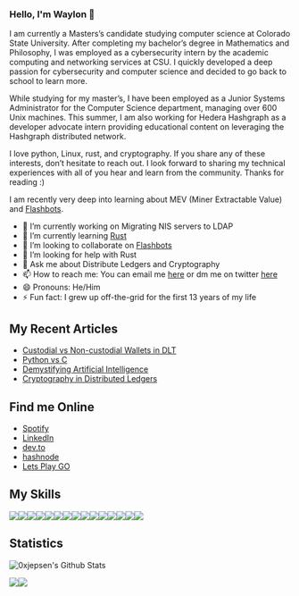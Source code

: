 ### Hello, I'm Waylon 👋

I am currently a Masters’s candidate studying computer science at Colorado State University. After completing my bachelor’s degree in Mathematics and Philosophy, I was employed as a cybersecurity intern by the academic computing and networking services at CSU. I quickly developed a deep passion for cybersecurity and computer science and decided to go back to school to learn more.

While studying for my master’s, I have been employed as a Junior Systems Administrator for the Computer Science department, managing over 600 Unix machines. This summer, I am also working for Hedera Hashgraph as a developer advocate intern providing educational content on leveraging the Hashgraph distributed network.

I love python, Linux, rust, and cryptography. If you share any of these interests, don’t hesitate to reach out. I look forward to sharing my technical experiences with all of you hear and learn from the community. Thanks for reading :)

I am recently very deep into learning about MEV (Miner Extractable Value) and [Flashbots](https://github.com/flashbots/pm).

- 🔭 I’m currently working on Migrating NIS servers to LDAP
- 🌱 I’m currently learning [Rust](https://www.rust-lang.org/)
- 👯 I’m looking to collaborate on [Flashbots](https://github.com/flashbots)
- 🤔 I’m looking for help with Rust
- 💬 Ask me about Distribute Ledgers and Cryptography
- 📫 How to reach me: You can email me [here](mailto:waylonjepsen1@gmail.com) or dm me on twitter [here](https://twitter.com/HogwoodWaylon)
- 😄 Pronouns: He/Him
- ⚡ Fun fact: I grew up off-the-grid for the first 13 years of my life

## My Recent Articles 

- [Custodial vs Non-custodial Wallets in DLT](https://dev.to/0xjepsen/custodial-vs-non-custodial-wallets-in-dlt-3jb5)
- [Python vs C](https://dev.to/0xjepsen/python-vs-c-4ho6)
- [Demystifying Artificial Intelligence](https://dev.to/0xjepsen/demystifying-artificial-intelligence-1egf)
- [Cryptography in Distributed Ledgers](https://dev.to/0xjepsen/an-introduction-to-cryptography-in-distributed-ledger-technology-268l)

## Find me Online

- [Spotify](https://open.spotify.com/user/1218873725?si=dae5e3b67ac04c34)
- [LinkedIn](https://www.linkedin.com/in/waylon-jepsen-854333117/)
- [dev.to](https://dev.to/0xjepsen)
- [hashnode](https://hashnode.com/@0xJepsen)
- [Lets Play GO](https://online-go.com/player/906330/)

## My Skills

![](https://img.shields.io/badge/Linux-FCC624?style=for-the-badge&logo=linux&logoColor=black)![](https://img.shields.io/badge/Rust-000000?style=for-the-badge&logo=rust&logoColor=white)![](https://img.shields.io/badge/Python-3776AB?style=for-the-badge&logo=python&logoColor=black)![](https://img.shields.io/badge/Kali_Linux-557C94?style=for-the-badge&logo=kalilinux&logoColor=white)![](https://img.shields.io/badge/Java_Script-F7DF1E?style=for-the-badge&logo=javascript&logoColor=white)![](https://img.shields.io/badge/Let's_Encryptt-003A70?style=for-the-badge&logo=letsencrypt&logoColor=white)![](https://img.shields.io/badge/Type_Script-3178C6?style=for-the-badge&logo=typescript&logoColor=white)![](https://img.shields.io/badge/Markdown-000000?style=for-the-badge&logo=markdown&logoColor=white)![](https://img.shields.io/badge/Ethereum-3C3C3D?style=for-the-badge&logo=ethereum&logoColor=white)![](https://img.shields.io/badge/Bitcoin-F7931A?style=for-the-badge&logo=bitcoin&logoColor=white)![](https://img.shields.io/badge/Solidity-363636?style=for-the-badge&logo=solidity&logoColor=white)![](https://img.shields.io/badge/Java-007396?style=for-the-badge&logo=java&logoColor=white)![](https://img.shields.io/badge/JSON-000000?style=for-the-badge&logo=json&logoColor=white)![](https://img.shields.io/badge/Homebrew-FBB040?style=for-the-badge&logo=homebrew&logoColor=white)![](https://img.shields.io/badge/npm-CB3837?style=for-the-badge&logo=npm&logoColor=white)

## Statistics

![0xjepsen's Github Stats](https://github-readme-stats.vercel.app/api?username=0xjepsen&count_private=true&theme=tokyonight&hide=contribs,prs)

[comment]:<[![spotify-github-profile](https://spotify-github-profile.vercel.app/api/view?uid=1218873725&cover_image=true&theme=default)](https://github.com/kittinan/spotify-github-profile)>


![](https://img.shields.io/github/last-commit/0xjepsen/0xjepsen)![](https://visitor-badge.laobi.icu/badge?page_id=0xjepsen)

